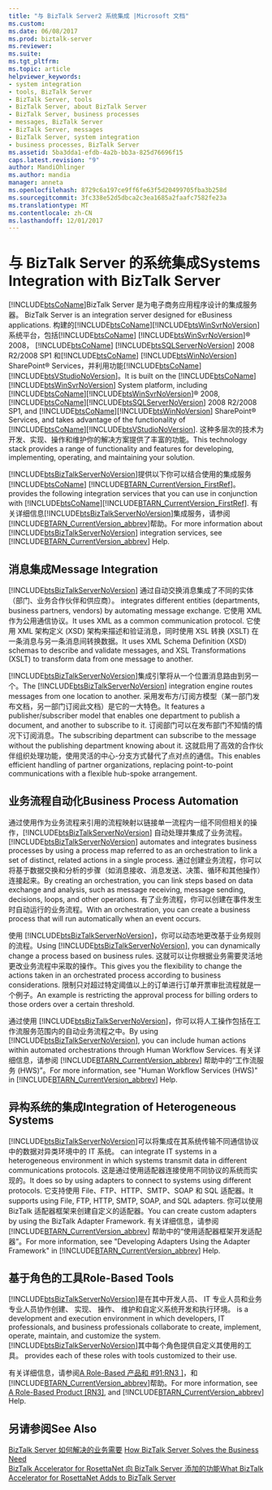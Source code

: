 ```yaml
---
title: "与 BizTalk Server2 系统集成 |Microsoft 文档"
ms.custom: 
ms.date: 06/08/2017
ms.prod: biztalk-server
ms.reviewer: 
ms.suite: 
ms.tgt_pltfrm: 
ms.topic: article
helpviewer_keywords:
- system integration
- tools, BizTalk Server
- BizTalk Server, tools
- BizTalk Server, about BizTalk Server
- BizTalk Server, business processes
- messages, BizTalk Server
- BizTalk Server, messages
- BizTalk Server, system integration
- business processes, BizTalk Server
ms.assetid: 5ba3dda1-efdb-4a2b-bb3a-825d76696f15
caps.latest.revision: "9"
author: MandiOhlinger
ms.author: mandia
manager: anneta
ms.openlocfilehash: 8729c6a197ce9ff6fe63f5d20499705fba3b258d
ms.sourcegitcommit: 3fc338e52d5dbca2c3ea1685a2faafc7582fe23a
ms.translationtype: MT
ms.contentlocale: zh-CN
ms.lasthandoff: 12/01/2017
---
```

# <a name="systems-integration-with-biztalk-server"></a><span data-ttu-id="262ca-102">与 BizTalk Server 的系统集成</span><span class="sxs-lookup"><span data-stu-id="262ca-102">Systems Integration with BizTalk Server</span></span>
[!INCLUDE[btsCoName](../../includes/btsconame-md.md)]<span data-ttu-id="262ca-103">BizTalk Server 是为电子商务应用程序设计的集成服务器。</span><span class="sxs-lookup"><span data-stu-id="262ca-103"> BizTalk Server is an integration server designed for eBusiness applications.</span></span> <span data-ttu-id="262ca-104">构建的[!INCLUDE[btsCoName](../../includes/btsconame-md.md)][!INCLUDE[btsWinSvrNoVersion](../../includes/btswinsvrnoversion-md.md)]系统平台，包括[!INCLUDE[btsCoName](../../includes/btsconame-md.md)] [!INCLUDE[btsWinSvrNoVersion](../../includes/btswinsvrnoversion-md.md)]® 2008， [!INCLUDE[btsCoName](../../includes/btsconame-md.md)] [!INCLUDE[btsSQLServerNoVersion](../../includes/btssqlservernoversion-md.md)] 2008 R2/2008 SP1 和[!INCLUDE[btsCoName](../../includes/btsconame-md.md)] [!INCLUDE[btsWinNoVersion](../../includes/btswinnoversion-md.md)] SharePoint® Services，并利用功能[!INCLUDE[btsCoName](../../includes/btsconame-md.md)] [!INCLUDE[btsVStudioNoVersion](../../includes/btsvstudionoversion-md.md)]。</span><span class="sxs-lookup"><span data-stu-id="262ca-104">It is built on the [!INCLUDE[btsCoName](../../includes/btsconame-md.md)][!INCLUDE[btsWinSvrNoVersion](../../includes/btswinsvrnoversion-md.md)] System platform, including [!INCLUDE[btsCoName](../../includes/btsconame-md.md)][!INCLUDE[btsWinSvrNoVersion](../../includes/btswinsvrnoversion-md.md)]® 2008, [!INCLUDE[btsCoName](../../includes/btsconame-md.md)][!INCLUDE[btsSQLServerNoVersion](../../includes/btssqlservernoversion-md.md)] 2008 R2/2008 SP1, and [!INCLUDE[btsCoName](../../includes/btsconame-md.md)][!INCLUDE[btsWinNoVersion](../../includes/btswinnoversion-md.md)] SharePoint® Services, and takes advantage of the functionality of [!INCLUDE[btsCoName](../../includes/btsconame-md.md)][!INCLUDE[btsVStudioNoVersion](../../includes/btsvstudionoversion-md.md)].</span></span> <span data-ttu-id="262ca-105">这种多层次的技术为开发、实现、操作和维护你的解决方案提供了丰富的功能。</span><span class="sxs-lookup"><span data-stu-id="262ca-105">This technology stack provides a range of functionality and features for developing, implementing, operating, and maintaining your solution.</span></span>  
  
 [!INCLUDE[btsBizTalkServerNoVersion](../../includes/btsbiztalkservernoversion-md.md)]<span data-ttu-id="262ca-106">提供以下你可以结合使用的集成服务[!INCLUDE[btsCoName](../../includes/btsconame-md.md)] [!INCLUDE[BTARN_CurrentVersion_FirstRef](../../includes/btarn-currentversion-firstref-md.md)]。</span><span class="sxs-lookup"><span data-stu-id="262ca-106"> provides the following integration services that you can use in conjunction with [!INCLUDE[btsCoName](../../includes/btsconame-md.md)][!INCLUDE[BTARN_CurrentVersion_FirstRef](../../includes/btarn-currentversion-firstref-md.md)].</span></span> <span data-ttu-id="262ca-107">有关详细信息[!INCLUDE[btsBizTalkServerNoVersion](../../includes/btsbiztalkservernoversion-md.md)]集成服务，请参阅[!INCLUDE[BTARN_CurrentVersion_abbrev](../../includes/btarn-currentversion-abbrev-md.md)]帮助。</span><span class="sxs-lookup"><span data-stu-id="262ca-107">For more information about [!INCLUDE[btsBizTalkServerNoVersion](../../includes/btsbiztalkservernoversion-md.md)] integration services, see [!INCLUDE[BTARN_CurrentVersion_abbrev](../../includes/btarn-currentversion-abbrev-md.md)] Help.</span></span>  
  
## <a name="message-integration"></a><span data-ttu-id="262ca-108">消息集成</span><span class="sxs-lookup"><span data-stu-id="262ca-108">Message Integration</span></span>  
 [!INCLUDE[btsBizTalkServerNoVersion](../../includes/btsbiztalkservernoversion-md.md)]<span data-ttu-id="262ca-109"> 通过自动交换消息集成了不同的实体（部门、业务合作伙伴和供应商）。</span><span class="sxs-lookup"><span data-stu-id="262ca-109"> integrates different entities (departments, business partners, vendors) by automating message exchange.</span></span> <span data-ttu-id="262ca-110">它使用 XML 作为公用通信协议。</span><span class="sxs-lookup"><span data-stu-id="262ca-110">It uses XML as a common communication protocol.</span></span> <span data-ttu-id="262ca-111">它使用 XML 架构定义 (XSD) 架构来描述和验证消息，同时使用 XSL 转换 (XSLT) 在一条消息与另一条消息间转换数据。</span><span class="sxs-lookup"><span data-stu-id="262ca-111">It uses XML Schema Definition (XSD) schemas to describe and validate messages, and XSL Transformations (XSLT) to transform data from one message to another.</span></span>  
  
 <span data-ttu-id="262ca-112">[!INCLUDE[btsBizTalkServerNoVersion](../../includes/btsbiztalkservernoversion-md.md)]集成引擎将从一个位置消息路由到另一个。</span><span class="sxs-lookup"><span data-stu-id="262ca-112">The [!INCLUDE[btsBizTalkServerNoVersion](../../includes/btsbiztalkservernoversion-md.md)] integration engine routes messages from one location to another.</span></span> <span data-ttu-id="262ca-113">采用发布方/订阅方模型（某一部门发布文档，另一部门订阅此文档）是它的一大特色。</span><span class="sxs-lookup"><span data-stu-id="262ca-113">It features a publisher/subscriber model that enables one department to publish a document, and another to subscribe to it.</span></span> <span data-ttu-id="262ca-114">订阅部门可以在发布部门不知情的情况下订阅消息。</span><span class="sxs-lookup"><span data-stu-id="262ca-114">The subscribing department can subscribe to the message without the publishing department knowing about it.</span></span> <span data-ttu-id="262ca-115">这就启用了高效的合作伙伴组织处理功能，使用灵活的中心-分支方式替代了点对点的通信。</span><span class="sxs-lookup"><span data-stu-id="262ca-115">This enables efficient handling of partner organizations, replacing point-to-point communications with a flexible hub-spoke arrangement.</span></span>  
  
## <a name="business-process-automation"></a><span data-ttu-id="262ca-116">业务流程自动化</span><span class="sxs-lookup"><span data-stu-id="262ca-116">Business Process Automation</span></span>  
 <span data-ttu-id="262ca-117">通过使用作为业务流程来引用的流程映射以链接单一流程内一组不同但相关的操作，[!INCLUDE[btsBizTalkServerNoVersion](../../includes/btsbiztalkservernoversion-md.md)] 自动处理并集成了业务流程。</span><span class="sxs-lookup"><span data-stu-id="262ca-117">[!INCLUDE[btsBizTalkServerNoVersion](../../includes/btsbiztalkservernoversion-md.md)] automates and integrates business processes by using a process map referred to as an orchestration to link a set of distinct, related actions in a single process.</span></span> <span data-ttu-id="262ca-118">通过创建业务流程，你可以将基于数据交换和分析的步骤（如消息接收、消息发送、决策、循环和其他操作）连接起来。</span><span class="sxs-lookup"><span data-stu-id="262ca-118">By creating an orchestration, you can link steps based on data exchange and analysis, such as message receiving, message sending, decisions, loops, and other operations.</span></span> <span data-ttu-id="262ca-119">有了业务流程，你可以创建在事件发生时自动运行的业务流程。</span><span class="sxs-lookup"><span data-stu-id="262ca-119">With an orchestration, you can create a business process that will run automatically when an event occurs.</span></span>  
  
 <span data-ttu-id="262ca-120">使用 [!INCLUDE[btsBizTalkServerNoVersion](../../includes/btsbiztalkservernoversion-md.md)]，你可以动态地更改基于业务规则的流程。</span><span class="sxs-lookup"><span data-stu-id="262ca-120">Using [!INCLUDE[btsBizTalkServerNoVersion](../../includes/btsbiztalkservernoversion-md.md)], you can dynamically change a process based on business rules.</span></span> <span data-ttu-id="262ca-121">这就可以让你根据业务需要灵活地更改业务流程中采取的操作。</span><span class="sxs-lookup"><span data-stu-id="262ca-121">This gives you the flexibility to change the actions taken in an orchestrated process according to business considerations.</span></span> <span data-ttu-id="262ca-122">限制只对超过特定阈值以上的订单进行订单开票审批流程就是一个例子。</span><span class="sxs-lookup"><span data-stu-id="262ca-122">An example is restricting the approval process for billing orders to those orders over a certain threshold.</span></span>  
  
 <span data-ttu-id="262ca-123">通过使用 [!INCLUDE[btsBizTalkServerNoVersion](../../includes/btsbiztalkservernoversion-md.md)]，你可以将人工操作包括在工作流服务范围内的自动业务流程之中。</span><span class="sxs-lookup"><span data-stu-id="262ca-123">By using [!INCLUDE[btsBizTalkServerNoVersion](../../includes/btsbiztalkservernoversion-md.md)], you can include human actions within automated orchestrations through Human Workflow Services.</span></span> <span data-ttu-id="262ca-124">有关详细信息，请参阅 [!INCLUDE[BTARN_CurrentVersion_abbrev](../../includes/btarn-currentversion-abbrev-md.md)] 帮助中的“工作流服务 (HWS)”。</span><span class="sxs-lookup"><span data-stu-id="262ca-124">For more information, see "Human Workflow Services (HWS)" in [!INCLUDE[BTARN_CurrentVersion_abbrev](../../includes/btarn-currentversion-abbrev-md.md)] Help.</span></span>  
  
## <a name="integration-of-heterogeneous-systems"></a><span data-ttu-id="262ca-125">异构系统的集成</span><span class="sxs-lookup"><span data-stu-id="262ca-125">Integration of Heterogeneous Systems</span></span>  
 [!INCLUDE[btsBizTalkServerNoVersion](../../includes/btsbiztalkservernoversion-md.md)]<span data-ttu-id="262ca-126">可以将集成在其系统传输不同通信协议中的数据对异类环境中的 IT 系统。</span><span class="sxs-lookup"><span data-stu-id="262ca-126"> can integrate IT systems in a heterogeneous environment in which systems transmit data in different communications protocols.</span></span> <span data-ttu-id="262ca-127">这是通过使用适配器连接使用不同协议的系统而实现的。</span><span class="sxs-lookup"><span data-stu-id="262ca-127">It does so by using adapters to connect to systems using different protocols.</span></span> <span data-ttu-id="262ca-128">它支持使用 File、FTP、HTTP、SMTP、SOAP 和 SQL 适配器。</span><span class="sxs-lookup"><span data-stu-id="262ca-128">It supports using File, FTP, HTTP, SMTP, SOAP, and SQL adapters.</span></span> <span data-ttu-id="262ca-129">你可以使用 BizTalk 适配器框架来创建自定义的适配器。</span><span class="sxs-lookup"><span data-stu-id="262ca-129">You can create custom adapters by using the BizTalk Adapter Framework.</span></span> <span data-ttu-id="262ca-130">有关详细信息，请参阅 [!INCLUDE[BTARN_CurrentVersion_abbrev](../../includes/btarn-currentversion-abbrev-md.md)] 帮助中的“使用适配器框架开发适配器”。</span><span class="sxs-lookup"><span data-stu-id="262ca-130">For more information, see "Developing Adapters Using the Adapter Framework" in [!INCLUDE[BTARN_CurrentVersion_abbrev](../../includes/btarn-currentversion-abbrev-md.md)] Help.</span></span>  
  
## <a name="role-based-tools"></a><span data-ttu-id="262ca-131">基于角色的工具</span><span class="sxs-lookup"><span data-stu-id="262ca-131">Role-Based Tools</span></span>  
 [!INCLUDE[btsBizTalkServerNoVersion](../../includes/btsbiztalkservernoversion-md.md)]<span data-ttu-id="262ca-132">是在其中开发人员、 IT 专业人员和业务专业人员协作创建、 实现、 操作、 维护和自定义系统开发和执行环境。</span><span class="sxs-lookup"><span data-stu-id="262ca-132"> is a development and execution environment in which developers, IT professionals, and business professionals collaborate to create, implement, operate, maintain, and customize the system.</span></span> [!INCLUDE[btsBizTalkServerNoVersion](../../includes/btsbiztalkservernoversion-md.md)]<span data-ttu-id="262ca-133">其中每个角色提供自定义其使用的工具。</span><span class="sxs-lookup"><span data-stu-id="262ca-133"> provides each of these roles with tools customized to their use.</span></span>  
  
 <span data-ttu-id="262ca-134">有关详细信息，请参阅[A Role-Based 产品和 #91;RN3 &#93;](../../adapters-and-accelerators/accelerator-rosettanet/a-role-based-product2.md)，和[!INCLUDE[BTARN_CurrentVersion_abbrev](../../includes/btarn-currentversion-abbrev-md.md)]帮助。</span><span class="sxs-lookup"><span data-stu-id="262ca-134">For more information, see [A Role-Based Product &#91;RN3&#93;](../../adapters-and-accelerators/accelerator-rosettanet/a-role-based-product2.md), and [!INCLUDE[BTARN_CurrentVersion_abbrev](../../includes/btarn-currentversion-abbrev-md.md)] Help.</span></span>  
  
## <a name="see-also"></a><span data-ttu-id="262ca-135">另请参阅</span><span class="sxs-lookup"><span data-stu-id="262ca-135">See Also</span></span>  
 <span data-ttu-id="262ca-136">[BizTalk Server 如何解决的业务需要](../../adapters-and-accelerators/accelerator-rosettanet/how-biztalk-server-solves-the-business-need1.md) </span><span class="sxs-lookup"><span data-stu-id="262ca-136">[How BizTalk Server Solves the Business Need](../../adapters-and-accelerators/accelerator-rosettanet/how-biztalk-server-solves-the-business-need1.md) </span></span>  
 [<span data-ttu-id="262ca-137">BizTalk Accelerator for RosettaNet 向 BizTalk Server 添加的功能</span><span class="sxs-lookup"><span data-stu-id="262ca-137">What BizTalk Accelerator for RosettaNet Adds to BizTalk Server</span></span>](../../adapters-and-accelerators/accelerator-rosettanet/what-biztalk-accelerator-for-rosettanet-adds-to-biztalk-server.md)